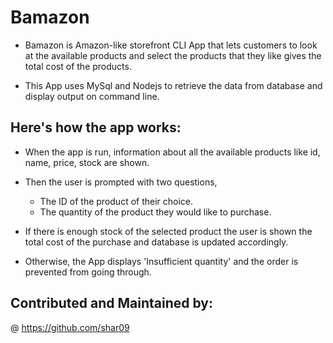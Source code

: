 # Bamazon

* Bamazon is Amazon-like storefront CLI App that lets customers to look at the available products and select the products that they like gives the total cost of the products.

* This App uses MySql and Nodejs to retrieve the data from database and display output on command line.

## Here's how the app works:
* When the app is run, information about all the available products like id, name, price, stock are shown.

* Then the user is prompted with two questions, 
  * The ID of the product of their choice.
  * The quantity of the product they would like to purchase.

* If there is enough stock of the selected product the user is shown the total cost of the purchase and database is         updated accordingly.

* Otherwise, the App displays 'Insufficient quantity' and the order is prevented from going through. 

## Contributed and Maintained by:

@ https://github.com/shar09  